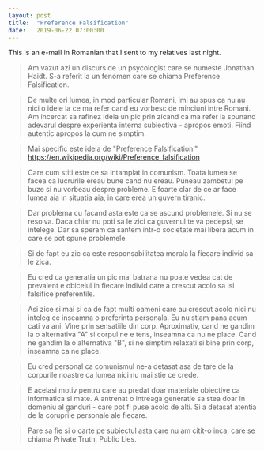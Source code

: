 ```yaml
---
layout: post
title:  "Preference Falsification"
date:   2019-06-22 07:00:00
---
```


This is an e-mail in Romanian that I sent to my relatives last night.

> Am vazut azi un discurs de un psycologist care se numeste Jonathan Haidt. S-a referit la un fenomen care se chiama Preference Falsification.

> De multe ori lumea, in mod particular Romani, imi au spus ca nu au nici o ideie la ce ma refer cand eu vorbesc de minciuni intre Romani. Am incercat sa rafinez ideia un pic prin zicand ca ma refer la spunand adevarul despre experienta interna subiectiva - apropos emoti. Fiind autentic apropos la cum ne simptim.

> Mai specific este ideia de "Preference Falsification." https://en.wikipedia.org/wiki/Preference_falsification

> Care cum stiti este ce sa intamplat in comunism. Toata lumea se facea ca lucrurile ereau bune cand nu ereau. Puneau zambetul pe buze si nu vorbeau despre probleme. E foarte clar de ce ar face lumea aia in situatia aia, in care erea un guvern tiranic.

> Dar problema cu facand asta este ca se ascund problemele. Si nu se resolva. Daca chiar nu poti sa le zici ca guvernul te va pedepsi, se intelege. Dar sa speram ca santem intr-o societate mai libera acum in care se pot spune problemele.

> Si de fapt eu zic ca este responsabilitatea morala la fiecare individ sa le zica.

> Eu cred ca generatia un pic mai batrana nu poate vedea cat de prevalent e obiceiul in fiecare individ care a crescut acolo sa isi falsifice preferentile.

> Asi zice si mai si ca de fapt multi oameni care au crescut acolo nici nu inteleg ce inseamna o preferinta personala. Eu nu stiam pana acum cati va ani. Vine prin sensatiile din corp. Aproximativ, cand ne gandim la o alternativa "A" si corpul ne e tens, inseamna ca nu ne place. Cand ne gandim la o alternativa "B", si ne simptim relaxati si bine prin corp, inseamna ca ne place.

> Eu cred personal ca comunismul ne-a detasat asa de tare de la corpurile noastre ca lumea nici nu mai stie ce crede.

> E acelasi motiv pentru care au predat doar materiale obiective ca informatica si mate. A antrenat o intreaga generatie sa stea doar in domeniu al ganduri - care pot fi puse acolo de alti. Si a detasat atentia de la coruprile personale ale fiecare.

> Pare sa fie si o carte pe subiectul asta care nu am citit-o inca, care se chiama Private Truth, Public Lies.
